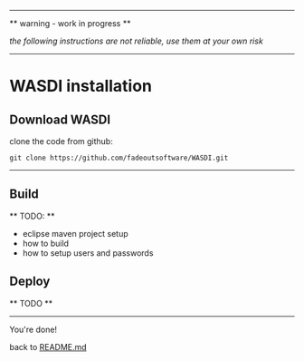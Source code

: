----

** warning - work in progress **

*the following instructions are not reliable, use them at your own risk*

----


# WASDI installation

## Download WASDI

clone the code from github:

`git clone https://github.com/fadeoutsoftware/WASDI.git`

----

## Build


** TODO: **

- eclipse maven project setup
- how to build
- how to setup users and passwords

## Deploy

** TODO **

----

You're done!

back to [README.md](./README.md)